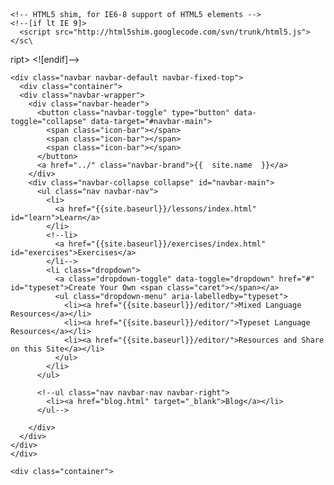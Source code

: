 <!DOCTYPE html>
<html lang="en">
  <head>
    <meta charset="utf-8">
    <meta name="viewport" content="width=device-width, initial-scale=1.0">
    <meta name="author" content="Leanne" />
    <meta name="description" content="{{ site.description }}">
    <title>{% if page.title %}{{ page.title }} – {% endif %}{{ site.github.project_title }} – {{ site.github.project_tagline }}</title>
    <link href="{{ site.baseurl }}/css/bootstrap.css" rel="stylesheet">
    <style>
      body {
        padding-top: 60px;
      }
    </style>
    <link href="{{ site.baseurl }}/css/bootstrap-responsive.css" rel="stylesheet">

    <!-- HTML5 shim, for IE6-8 support of HTML5 elements -->
    <!--[if lt IE 9]>
      <script src="http://html5shim.googlecode.com/svn/trunk/html5.js"></sc\
ript>
    <![endif]-->


  </head>

  <body>

    <div class="navbar navbar-default navbar-fixed-top">
      <div class="container">
      <div class="navbar-wrapper">
        <div class="navbar-header">
          <button class="navbar-toggle" type="button" data-toggle="collapse" data-target="#navbar-main">
            <span class="icon-bar"></span>
            <span class="icon-bar"></span>
            <span class="icon-bar"></span>
          </button>
          <a href="../" class="navbar-brand">{{  site.name  }}</a>
        </div>
        <div class="navbar-collapse collapse" id="navbar-main">
          <ul class="nav navbar-nav">
            <li>
              <a href="{{site.baseurl}}/lessons/index.html" id="learn">Learn</a>
            </li>
            <!--li>
              <a href="{{site.baseurl}}/exercises/index.html" id="exercises">Exercises</a>
            </li-->
            <li class="dropdown">
              <a class="dropdown-toggle" data-toggle="dropdown" href="#" id="typeset">Create Your Own <span class="caret"></span></a>
              <ul class="dropdown-menu" aria-labelledby="typeset">
                <li><a href="{{site.baseurl}}/editor/">Mixed Language Resources</a></li>
                <li><a href="{{site.baseurl}}/editor/">Typeset Language Resources</a></li>
                <li><a href="{{site.baseurl}}/editor/">Resources and Share on this Site</a></li>
              </ul>
            </li>
          </ul>

          <!--ul class="nav navbar-nav navbar-right">
            <li><a href="blog.html" target="_blank">Blog</a></li>
          </ul-->

        </div>
      </div>
    </div>
    </div>

    <div class="container">

